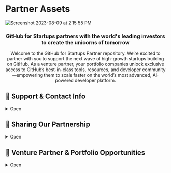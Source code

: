 # Partner Assets
![Screenshot 2023-08-09 at 2 15 55 PM](https://github.com/GitHub-for-Startups/Global-Repo/assets/104146251/e6ce8f96-f1d0-443f-a9c2-37952f701879)

### <p align="center">GitHub for Startups partners with the world's leading investors to create the unicorns of tomorrow</p>

<div align="center">

Welcome to the GitHub for Startups Partner repository. We’re excited to partner with you to support the next wave of high-growth startups building on GitHub. As a venture partner, your portfolio companies unlock exclusive access to GitHub’s best-in-class tools, resources, and developer community—empowering them to scale faster on the world’s most advanced, AI-powered developer platform.

</div>

## 📧 Support & Contact Info
<details>
  <summary>Open</summary>

  #### 📧 Application, Billing, and Renewal Inquiries 
  - Email [startups@github.com](mailto:startups@github.com)
  
  #### 🆘 Technical & Product Support
  - Startups can use our [expedited support channel](https://support.github.com/contact?tags=hh-github-for-startups) and follow up with their ticket number [startups@github.com](mailto:startups@github.com).
  #### 🤲 General Inquiries  
  - For any other questions, please contact your GitHub partnership lead.

  #### 📰 Stay Connected: 
  - Receive the latest from this repository by subscribing with a [free GitHub account](https://github.com/pricing).
  - Subscribe to our [GitHub for Startups Luma](https://lu.ma/githubforstartups) and get the inside scoop on IRL program events happening around the globe.

</details>

## 📣 Sharing Our Partnership
<details><summary>
Open
</summary>

<span style="margin-right:20px;"></span>

</summary>


> [Access GitHub's Logos here](https://github.com/logos)

You can copy this section with one click & add referenced links below
```
We’ve partnered with GitHub for Startups to unlock exclusive benefits designed to fuel your growth on the world’s leading AI-powered developer platform.
The partnership offers startup-friendly pricing (up to $25,000 in total savings), tailored technical guidance, access to a global startup network, and other opportunities.

Program Offer

 - GitHub Enterprise: 20 seats free for the first year. An optional 50% off in year two. 
Supercharge your development with advanced security, automation, and collaboration tools.

- GitHub Advanced Security: 20 seats at 50% off in year one. An optional 25% off in year two.
Stay ahead of vulnerabilities with AI-powered security solutions. 

Eligibility:

- Affiliated with an approved venture partner.
- Series B or earlier.
- New to either GitHub Enterprise or GitHub Advanced Security.

Already using GitHub Enterprise?
If you’re part of GitHub for Startups but not yet using GitHub Advanced Security, you can still unlock these additional benefits. Simply apply, and the GitHub team will reach out to discuss adding Advanced Security to your plan.

Not eligible?
Reach out to startups@github.com for any additional support.

Apply:
- Apply Here {link your unique partner page}: Their startup team will respond in 1-2 business days.
- Please note this program recently expanded to include companies up to Series B and GitHub Advanced Security. These updates aren’t yet reflected in the application or public materials. After applying, the team will reach out, and you can express interest in GitHub Advanced Security then.

```
> **Offer References:** 
- [GitHub for Startups Home](https://github.com/enterprise/startups/)
- [GitHub Enterprise](https://github.com/enterprise)
- [GitHub Advanced Security](https://github.com/enterprise/advanced-security)
- Include your unique partner page: ([example](https://resources.github.com/startups/?pid=EXAMPLE))

</details>


## 🚀 Venture Partner & Portfolio Opportunities
<details>
  <summary>Open</summary>

Across hosting events at GitHub’s SF office, showcasing your portfolio’s best open-source projects, collaborating with the GitHub Fund, and nominating success stories. Unlock unique ways to amplify your portfolio’s visibility and growth potential with GitHub’s global network and resources.

Want to power Your Portfolio with GitHub?

Whether you're aiming to boost productivity, speed up product development, or enhance security, GitHub is here to support your key priorities. We can provide **hands-on technical training**, dive into **industry trends** like AI and innovation, and offer **strategic guidance** on scaling with GitHub. We’ll co-host impactful events, **amplify portfolio success stories** through joint marketing, and deliver **targeted workshops** to accelerate growth. Plus, explore investment opportunities aligned with GitHub initiatives through the **GitHub Fund**. Let’s accelerate your portfolio’s growth, together.

---

### <p align="center">🏙️ Host a Startup Community Event at GitHub's San Francisco Office</p>

- Request to host your next community event at GitHub. **[Learn more & apply](https://docs.google.com/forms/d/1UWXAc-PdqMV-lVYWwVJItGEceMpWiy-Bx19pfIazdpQ/edit)**.

- Recent events: [Twilio](https://twiliomeetupgithub.splashthat.com/) I [Figma](https://githubday0.splashthat.com/) I [Techstars](https://www.eventbrite.com/e/techstars-alumni-mixer-sf-edition-tickets-920386519857?lang=en-us&locale=en_US&status=30&internal_ref=social&view=listing)  

<p align="center">
  <img src="https://github.com/user-attachments/assets/f1f16f39-9572-4891-878d-2d2a312ffa62" alt="Event at GitHub Office" width="150" height="auto"/>
  <br/>
  <a href="https://www.linkedin.com/posts/jamdotdev_behind-the-scenes-jam-ai-night-at-github-activity-7159267661426667521-6zkP/">Jam.dev AI Night</a>
</p>

---

### <p align="center">🤩 Spotlight Your Portfolio’s Best Open Source Projects, Live</p>

- Showcase standout projects on GitHub’s social channels during [Open Source Friday](https://github.com/githubevents/open-source-friday), hosted by our DevRel team. It’s a global stage to engage with the largest developer community. Review the [project criteria](https://github.com/githubevents/open-source-friday/blob/main/admin/project-criteria.md) and then **[apply here](https://github.com/githubevents/open-source-friday/issues/new?template=osf-guest-invite.yml&assignees=AndreaGriffiths11%2CLadyKerr&labels=open-source%2Copen-source-friday%2Cpending%2Ctwitch)**

<p align="center">
  <img src="https://github.com/user-attachments/assets/d59561fc-e379-411d-a188-a8f8900b40d2" alt="Embrace OSS Friday" width="300"/>
  <br/>
  <a href="https://www.youtube.com/watch?v=kGugqs7Ynjw&list=PL0lo9MOBetEFmtstItnKlhJJVmMghxc0P&index=5">Watch the Embrace episode</a>
</p>

---

### <p align="center">💸 Collaborate with the GitHub Fund</p>

- The [GitHub Fund](https://resources.github.com/github-fund/), in partnership with Microsoft’s [M12](https://m12.vc/), offers capital, connections, access, and benefits to pre-seed and seed-stage open source innovators transforming the economy with AI, security, infrastructure, and more.

- Venture partners and startups can express interest by [completing this form](https://resources.github.com/github-fund/#form).

<p align="center">
  <img src="https://github.com/user-attachments/assets/ea2c9b36-786e-46d6-9902-59aff20f5d9b" alt="July 2024, Volley M12 Founder Feature & $55M Series C Announcement" width="250"/>
  <br/>
  <a href="https://m12.vc/news/july-2024-founders-feature-volley/">July 2024, Volley M12 Founder Feature & $55M Series C Announcement</a>
</p>

---

### <p align="center">🚀 Nominate a GitHub Success Story</p>

- If a portfolio company is excelling with GitHub, we want to hear about it! 

- **[Nominate a success story](https://docs.google.com/forms/d/e/1FAIpQLSdo6KN7Y3ldYw_ivM5iJ0hYWKwTTeueW99A-q0DDh3kWZwPoQ/viewform)** to be considered in various startup program engagements and opportunities.

### <div align="center"><img src="https://github.com/user-attachments/assets/a5e131f3-bb89-4d3f-8f18-a25c4bb89ac6" alt="CloudZero" width="400"/></div>

<div align="center"><p><a href="https://github.com/customer-stories/cloudzero">Read the CloudZero customer story</a></p></div>

---

### <p align="center">🖐️ Request GitHub’s Industry Leaders at Your Next Event</p>

- Engage our leadership and experts for events, joint-content, or portfolio education. Connect with your partner lead to explore how we might support your next initiative.

<table>
  <tr>
    <td><img src="https://github.com/user-attachments/assets/5946e837-08d3-456e-a350-6c73ea8e063a" alt="GitHub CEO & Sequoia" width="200"/></td>
    <td><img src="https://github.com/user-attachments/assets/6610c405-9e4a-4332-ad4d-438f5be08042" alt="GitHub CEO & Redpoint" width="200"/></td>
    <td><img src="https://github.com/user-attachments/assets/428d2710-fd8e-49d6-b0a2-9da4ea1de6a4" alt="GitHub COO & Insight" width="200"/></td>
    <td><img src="https://github.com/user-attachments/assets/b33cd20f-47ee-4e9d-97fc-bb4fa7bf5330" alt="GitHub CRO & Venrock" width="200"/></td>
    <td><img src="https://github.com/user-attachments/assets/fb927a87-0438-4da1-a342-0d2fe895c4d3" alt="GitHub CEO & StationF" width="200"/></td>
  </tr>
  <tr>
    <td><strong>GitHub CEO & Sequoia</strong></td>
    <td><strong>GitHub CEO & Redpoint</strong></td>
    <td><strong>GitHub COO & Insight</strong></td>
    <td><strong>GitHub CRO & Venrock</strong></td>
    <td><strong>GitHub CEO & StationF</strong></td>
  </tr>
</table>

---
</details>




